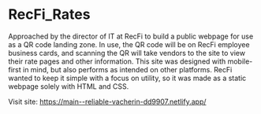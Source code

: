 ﻿# RecFi_Rates
Approached by the director of IT at RecFi to build a public webpage for use as a QR code landing zone. In use, the QR code will be on RecFi employee business cards, and scanning the QR will take vendors to the site to view their rate pages and other information. This site was designed with mobile-first in mind, but also performs as intended on other platforms. RecFi wanted to keep it simple with a focus on utility, so it was made as a static webpage solely with HTML and CSS.

Visit site: https://main--reliable-vacherin-dd9907.netlify.app/
